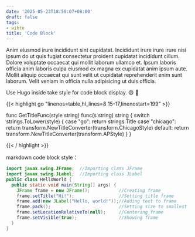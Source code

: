 ```yaml
---
date: '2025-05-23T18:50:07+08:00'
draft: false
tags:
- wihte
title: 'Code Block'
---
```


Anim eiusmod irure incididunt sint cupidatat. Incididunt irure irure irure nisi ipsum do ut quis fugiat consectetur proident cupidatat incididunt cillum. Dolore voluptate occaecat qui mollit laborum ullamco et. Ipsum laboris officia anim laboris culpa eiusmod ex magna ex cupidatat anim ipsum aute. Mollit aliquip occaecat qui sunt velit ut cupidatat reprehenderit enim sunt laborum. Velit veniam in officia nulla adipisicing ut duis officia.

Use Hugo inside take style for code block display. :smile: :tada:

{{< highlight go "linenos=table,hl_lines=8 15-17,linenostart=199" >}}

func GetTitleFunc(style string) func(s string) string {
  switch strings.ToLower(style) {
  case "go":
    return strings.Title
  case "chicago":
    return transform.NewTitleConverter(transform.ChicagoStyle)
  default:
    return transform.NewTitleConverter(transform.APStyle)
  }
}

{{< / highlight >}}

markdown code block style：

```java
import javax.swing.JFrame;  //Importing class JFrame
import javax.swing.JLabel;  //Importing class JLabel
public class HelloWorld {
  public static void main(String[] args) {
    JFrame frame = new JFrame();           //Creating frame
    frame.setTitle("Hi!");                 //Setting title frame
    frame.add(new JLabel("Hello, world!"));//Adding text to frame
    frame.pack();                          //Setting size to smallest
    frame.setLocationRelativeTo(null);     //Centering frame
    frame.setVisible(true);                //Showing frame
  }
}
```